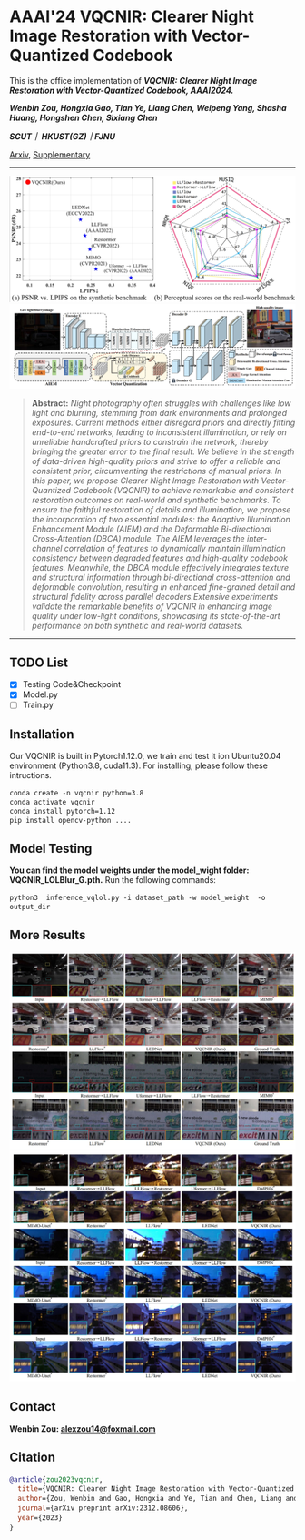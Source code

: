 # AAAI'24 VQCNIR: Clearer Night Image Restoration with Vector-Quantized Codebook

This is the office implementation of ***VQCNIR: Clearer Night Image Restoration with Vector-Quantized Codebook, AAAI2024.***

***Wenbin Zou, Hongxia Gao, Tian Ye, Liang Chen, Weipeng Yang, Shasha Huang, Hongshen Chen, Sixiang Chen***

***SCUT｜ HKUST(GZ)｜FJNU***

[Arxiv](https://arxiv.org/pdf/2312.08606), [Supplementary](Figures/VQCNIR_supp.pdf)

<hr />

![fig1](Figures/fig1.png)
![fig2](Figures/fig2.png)

> **Abstract:** *Night photography often struggles with challenges like low light and blurring, stemming from dark environments and prolonged exposures. Current methods either disregard priors and directly fitting end-to-end networks, leading to inconsistent illumination, or rely on unreliable handcrafted priors to constrain the network, thereby bringing the greater error to the final result. We believe in the strength of data-driven high-quality priors and strive to offer a reliable and consistent prior, circumventing the restrictions of manual priors.
In this paper, we propose Clearer Night Image Restoration with Vector-Quantized Codebook (VQCNIR) to achieve remarkable and consistent restoration outcomes on real-world and synthetic benchmarks. To ensure the faithful restoration of details and illumination, we propose the incorporation of two essential modules: the Adaptive Illumination Enhancement Module (AIEM) and the Deformable Bi-directional Cross-Attention (DBCA) module. The AIEM leverages the inter-channel correlation of features to dynamically maintain illumination consistency between degraded features and high-quality codebook features. Meanwhile, the DBCA module effectively integrates texture and structural information through bi-directional cross-attention and deformable convolution, resulting in enhanced fine-grained detail and structural fidelity across parallel decoders.Extensive experiments validate the remarkable benefits of VQCNIR in enhancing image quality under low-light conditions, showcasing its state-of-the-art performance on both synthetic and real-world datasets.* 

<hr />


## TODO List
- [x] Testing Code&Checkpoint
- [x] Model.py
- [ ] Train.py

## Installation
Our VQCNIR is built in Pytorch1.12.0, we train and test it ion Ubuntu20.04 environment (Python3.8, cuda11.3).
For installing, please follow these intructions.

```
conda create -n vqcnir python=3.8
conda activate vqcnir
conda install pytorch=1.12 
pip install opencv-python ....
```

## Model Testing
**You can find the model weights under the model_wight folder: VQCNIR_LOLBlur_G.pth.**
Run the following commands:
```
python3  inference_vqlol.py -i dataset_path -w model_weight  -o output_dir 
```

## More Results
![fig3](Figures/fig3.png)
![fig4](Figures/fig4.png)

## Contact
**Wenbin Zou: alexzou14@foxmail.com** 


## Citation
```bibtex
@article{zou2023vqcnir,
  title={VQCNIR: Clearer Night Image Restoration with Vector-Quantized Codebook},
  author={Zou, Wenbin and Gao, Hongxia and Ye, Tian and Chen, Liang and Yang, Weipeng and Huang, Shasha and Chen, Hongsheng and Chen, Sixiang},
  journal={arXiv preprint arXiv:2312.08606},
  year={2023}
}
```